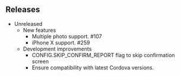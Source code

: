 ## Releases

* Unreleased
    - New features
        - Multiple photo support. #107
        - iPhone X support. #259
    - Development improvements
        - CONFIG.SKIP_CONFIRM_REPORT flag to skip confirmation screen
        - Ensure compatibility with latest Cordova versions.

